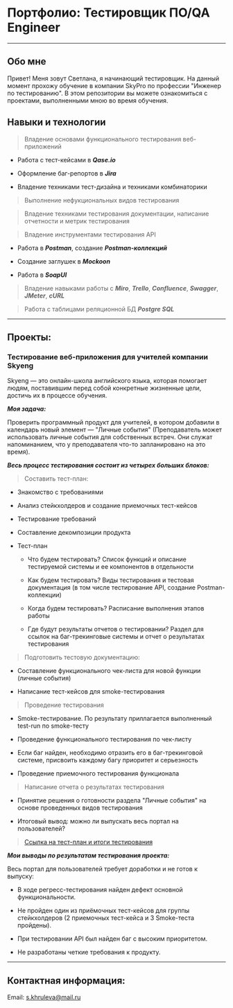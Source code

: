 
# Портфолио: Тестировщик ПО/QA Engineer   

  ___  
  

## Обо мне  
  
  Привет! Меня зовут Светлана, я начинающий тестировщик. На данный момент прохожу обучение в компании SkyPro по профессии "Инженер по тестированию". 
В этом репозитории вы можете ознакомиться с проектами, выполненными мною во время обучения.   

## Навыки и технологии  

> Владение основами функционального тестирования веб-приложений  

* Работа с тест-кейсами в ***Qase.io***  

* Оформление баг-репортов в ***Jira***  

* Владение техниками тест-дизайна и техниками комбинаторики  

> Выполнение нефукциональных видов тестирования  

> Владение техниками тестирования документации, написание отчетности и метрик тестирования

> Владение инструментами тестирования API

* Работа в ***Postman***, создание ***Postman-коллекций***

* Создание заглушек в ***Mockoon***

* Работа в ***SoapUI***

> Владение навыками работы с ***Miro***, ***Trello***, ***Confluence***, ***Swagger***, ***JMeter***, ***cURL*** 

> Работа с таблицами реляционной БД ***Postgre SQL***

___

## Проекты:

### Тестирование веб-приложения для учителей компании Skyeng

Skyeng — это онлайн-школа английского языка, которая помогает людям, поставившим перед собой конкретные жизненные цели, достичь их в процессе обучения.

***Моя задача:***

Проверить программный продукт для учителей, в котором добавили в календарь новый элемент — "Личные события" (Преподаватель может использовать личные события для собственных встреч. Они служат напоминанием, что у преподавателя что-то запланировано на это время).

***Весь процесс тестирования состоит из четырех больших блоков:***   


> Составить тест-план:

* Знакомство с требованиями
  
* Анализ стейкхолдеров и создание приемочных тест-кейсов

* Тестирование требований

* Составление декомпозиции продукта

* Тест-план

  - Что будем тестировать? Список функций и описание тестируемой системы и ее компонентов в отдельности

  - Как будем тестировать? Виды тестирования и тестовая документация (в том числе тестирование API, создание Postman-коллекции)

  - Когда будем тестировать? Расписание выполнения этапов работы

  - Где будут результаты отчетов о тестировании? Раздел для ссылок на баг-трекинговые системы и отчет о результатах тестирования

> Подготовить тестовую документацию:

* Составление функционального чек-листа для новой функции (личные события)

* Написание тест-кейсов для smoke-тестирования

> Проведение тестирования

* Smoke-тестирование. По результату приллагается выполненный test-run по smoke-тесту

* Проведение функционального тестирования по чек-листу

* Если баг найден, необходимо отразить его в баг-трекинговой системе, присвоить каждому багу приоритет и серьезность

* Проведение приемочного тестирования функционала

> Написание отчета о результатах тестирования

* Принятие решения о готовности раздела "Личные события" на основе проведенных видов тестирования

* Итоговый вывод: можно ли выпускать весь портал на пользователей?

> [Ссылка на тест-план и итоги тестирования](https://docs.google.com/document/d/1I3DjDh36b4r-0mFLxeNkKY-5e53Fo_0SSdb1VXxL1GY/edit?usp=sharing)

***Мои выводы по результатам тестирования проекта:***  


Весь портал для пользователей требует доработки и не готов к выпуску: 

- В ходе регресс-тестирования найден дефект основной функциональности.

- Не пройден один из приёмочных тест-кейсов для группы стейкхолдеров (2 приемочных тест-кейса и 3 Smoke-теста пройдены).

- При тестировании API был найден баг с высоким приоритетом.

- Не разработаны четкие требования к продукту.

___

## Контактная информация:

   Email: <s.khruleva@mail.ru>

  

